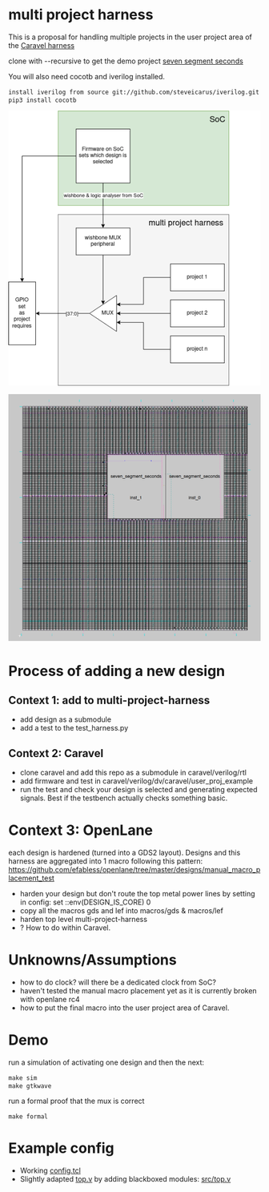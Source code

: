 # multi project harness

This is a proposal for handling multiple projects in the user project area of the [Caravel harness](https://github.com/efabless/caravel)

clone with --recursive to get the demo project [seven segment seconds](https://github.com/mattvenn/seven-segment-seconds)

You will also need cocotb and iverilog installed.

    install iverilog from source git://github.com/steveicarus/iverilog.git
    pip3 install cocotb

![multi project harness diagram](docs/multi-project-harness.png)

![multi project gds](docs/multi-project-gds.png)

# Process of adding a new design

## Context 1: add to multi-project-harness

* add design as a submodule
* add a test to the test_harness.py

## Context 2: Caravel
* clone caravel and add this repo as a submodule in caravel/verilog/rtl
* add firmware and test in caravel/verilog/dv/caravel/user_proj_example
* run the test and check your design is selected and generating expected signals. Best if the testbench actually checks something basic.

# Context 3: OpenLane

each design is hardened (turned into a GDS2 layout).  Designs and this harness are aggregated into 1 macro following this pattern: https://github.com/efabless/openlane/tree/master/designs/manual_macro_placement_test

* harden your design but don't route the top metal power lines by setting in config: set ::env(DESIGN_IS_CORE) 0
* copy all the macros gds and lef into macros/gds & macros/lef
* harden top level multi-project-harness
* ? How to do within Caravel.


# Unknowns/Assumptions

* how to do clock? will there be a dedicated clock from SoC?
* haven't tested the manual macro placement yet as it is currently broken with openlane rc4
* how to put the final macro into the user project area of Caravel.

# Demo

run a simulation of activating one design and then the next:

    make sim
    make gtkwave

run a formal proof that the mux is correct

    make formal

# Example config

* Working [config.tcl](example/config.tcl)
* Slightly adapted [top.v](top.v) by adding blackboxed modules: [src/top.v](example/src/top.v)
